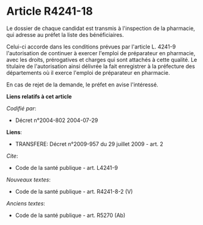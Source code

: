 # Article R4241-18

Le dossier de chaque candidat est transmis à l'inspection de la pharmacie, qui adresse au préfet la liste des bénéficiaires.

Celui-ci accorde dans les conditions prévues par l'article L. 4241-9 l'autorisation de continuer à exercer l'emploi de
préparateur en pharmacie, avec les droits, prérogatives et charges qui sont attachés à cette qualité. Le titulaire de
l'autorisation ainsi délivrée la fait enregistrer à la préfecture des départements où il exerce l'emploi de préparateur en
pharmacie.

En cas de rejet de la demande, le préfet en avise l'intéressé.

**Liens relatifs à cet article**

_Codifié par_:

  - Décret n°2004-802 2004-07-29

**Liens**:

  - TRANSFERE: Décret n°2009-957 du 29 juillet 2009 - art. 2

_Cite_:

  - Code de la santé publique - art. L4241-9

_Nouveaux textes_:

  - Code de la santé publique - art. R4241-8-2 (V)

_Anciens textes_:

  - Code de la santé publique - art. R5270 (Ab)
